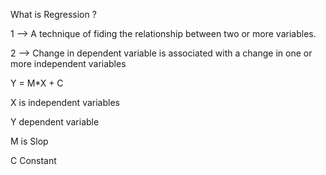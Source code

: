 What is Regression ?

1 --> A technique of fiding the relationship between two or more variables.

2 --> Change in dependent variable is associated with a change in one or more independent variables

Y = M*X + C

X is independent variables

Y dependent variable

M is Slop 

C Constant 

